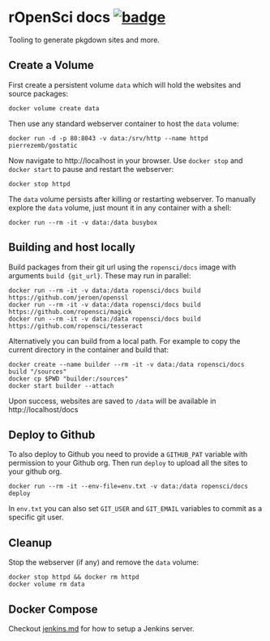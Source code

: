 # rOpenSci docs [![badge](https://images.microbadger.com/badges/image/ropensci/docs.svg)](https://cloud.docker.com/u/ropensci/repository/docker/ropensci/docs/general)

Tooling to generate pkgdown sites and more.

## Create a Volume

First create a persistent volume `data` which will hold the websites and source packages:

```
docker volume create data
```

Then use any standard webserver container to host the `data` volume:

```
docker run -d -p 80:8043 -v data:/srv/http --name httpd pierrezemb/gostatic
```

Now navigate to http://localhost in your browser. Use `docker stop` and `docker start` to pause and restart the webserver:

```
docker stop httpd
```

The `data` volume persists after killing or restarting webserver. To manually explore the `data` volume, just mount it in any container with a shell:

```
docker run --rm -it -v data:/data busybox
```


## Building and host locally

Build packages from their git url using the `ropensci/docs` image with arguments `build {git_url}`. These may run in parallel:

``` 
docker run --rm -it -v data:/data ropensci/docs build https://github.com/jeroen/openssl
docker run --rm -it -v data:/data ropensci/docs build https://github.com/ropensci/magick
docker run --rm -it -v data:/data ropensci/docs build https://github.com/ropensci/tesseract
```

Alternatively you can build from a local path. For example to copy the current directory in the container and build that:

```
docker create --name builder --rm -it -v data:/data ropensci/docs build "/sources"
docker cp $PWD "builder:/sources"
docker start builder --attach
```

Upon success, websites are saved to `/data` will be available in http://localhost/docs

## Deploy to Github

To also deploy to Github you need to provide a `GITHUB_PAT` variable with permission to your Github org. Then run `deploy` to upload all the sites to your github org.


```
docker run --rm -it --env-file=env.txt -v data:/data ropensci/docs deploy
```

In `env.txt` you can also set `GIT_USER` and `GIT_EMAIL` variables to commit as a specific git user.

## Cleanup

Stop the webserver (if any) and remove the `data` volume:

```
docker stop httpd && docker rm httpd
docker volume rm data
```

## Docker Compose

Checkout [jenkins.md](jenkins.md) for how to setup a Jenkins server.
